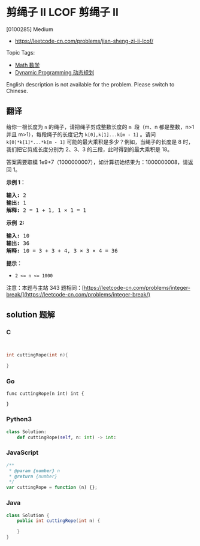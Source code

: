 # 剪绳子 II LCOF 剪绳子 II

[0100285] Medium

- https://leetcode-cn.com/problems/jian-sheng-zi-ii-lcof/

Topic Tags:

- [Math 数学](https://leetcode-cn.com/tag/math/)
- [Dynamic Programming 动态规划](https://leetcode-cn.com/tag/dynamic-programming/)

English description is not available for the problem. Please switch to Chinese.

## 翻译

给你一根长度为 `n` 的绳子，请把绳子剪成整数长度的 `m`  段（m、n 都是整数，n>1 并且 m>1），每段绳子的长度记为 `k[0],k[1]...k[m - 1]` 。请问 `k[0]*k[1]*...*k[m - 1]` 可能的最大乘积是多少？例如，当绳子的长度是 8 时，我们把它剪成长度分别为 2、3、3 的三段，此时得到的最大乘积是 18。

答案需要取模 1e9+7（1000000007），如计算初始结果为：1000000008，请返回 1。

**示例 1：**

<pre><strong>输入: </strong>2
<strong>输出: </strong>1
<strong>解释: </strong>2 = 1 + 1, 1 × 1 = 1</pre>

**示例  2:**

<pre><strong>输入: </strong>10
<strong>输出: </strong>36
<strong>解释: </strong>10 = 3 + 3 + 4, 3 ×&nbsp;3 ×&nbsp;4 = 36</pre>

**提示：**

- `2 <= n <= 1000`

注意：本题与主站 343 题相同：[https://leetcode-cn.com/problems/integer-break/](https://leetcode-cn.com/problems/integer-break/)

## solution 题解

### C

```c


int cuttingRope(int n){

}


```

### Go

```golang
func cuttingRope(n int) int {

}
```

### Python3

```python
class Solution:
    def cuttingRope(self, n: int) -> int:
```

### JavaScript

```javascript
/**
 * @param {number} n
 * @return {number}
 */
var cuttingRope = function (n) {};
```

### Java

```java
class Solution {
    public int cuttingRope(int n) {

    }
}
```
